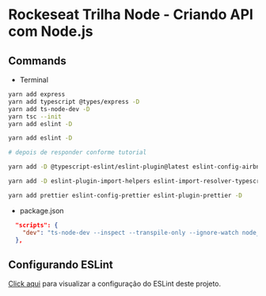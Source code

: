 # Rockeseat Trilha Node - Criando API com Node.js

## Commands

- Terminal

```bash
yarn add express
yarn add typescript @types/express -D
yarn add ts-node-dev -D
yarn tsc --init
yarn add eslint -D
```

```bash
yarn add eslint -D

# depois de responder conforme tutorial

yarn add -D @typescript-eslint/eslint-plugin@latest eslint-config-airbnb-base@latest @typescript-eslint/parser@latest

yarn add -D eslint-plugin-import-helpers eslint-import-resolver-typescript

yarn add prettier eslint-config-prettier eslint-plugin-prettier -D
```

- package.json

```json
  "scripts": {
    "dev": "ts-node-dev --inspect --transpile-only --ignore-watch node_modules --respawn src/server.ts"
  },
```

## Configurando ESLint

[Click aqui](configurando_eslint.md) para visualizar a configuração do ESLint deste projeto.
